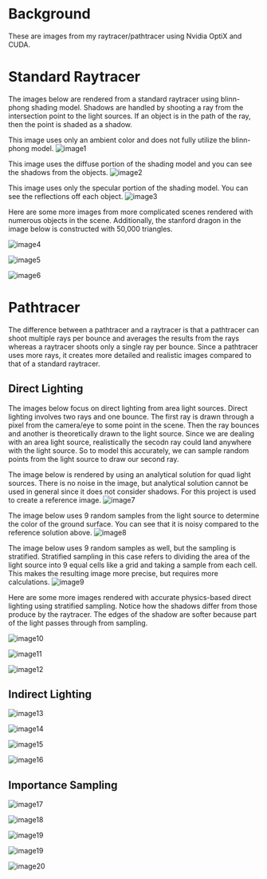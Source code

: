 # Background

These are images from my raytracer/pathtracer using Nvidia OptiX and CUDA. 

# Standard Raytracer

The images below are rendered from a standard raytracer using blinn-phong shading model. Shadows are handled by shooting a ray from the intersection point to the light sources. If an object is in the path of the ray, then the point is shaded as a shadow.

This image uses only an ambient color and does not fully utilize the blinn-phong model. 
![image1](images/hw1/scene4-ambient.png)

This image uses the diffuse portion of the shading model and you can see the shadows from the objects.
![image2](images/hw1/scene4-diffuse.png)

This image uses only the specular portion of the shading model. You can see the reflections off each object.
![image3](images/hw1/scene4-specular.png)

Here are some more images from more complicated scenes rendered with numerous objects in the scene. Additionally, the stanford dragon in the image below is constructed with 50,000 triangles.

![image4](images/hw1/scene5.png)

![image5](images/hw1/scene6.png)

![image6](images/hw1/scene7.png)

# Pathtracer

The difference between a pathtracer and a raytracer is that a pathtracer can shoot multiple rays per bounce and averages the results from the rays whereas a raytracer shoots only a single ray per bounce. Since a pathtracer uses more rays, it creates more detailed and realistic images compared to that of a standard raytracer.

## Direct Lighting

The images below focus on direct lighting from area light sources. Direct lighting involves two rays and one bounce. The first ray is drawn through a pixel from the camera/eye to some point in the scene. Then the ray bounces and another is theoretically drawn to the light source. Since we are dealing with an area light source, realistically the secodn ray could land anywhere with the light source. So to model this accurately, we can sample random points from the light source to draw our second ray. 

The image below is rendered by using an analytical solution for quad light sources. There is no noise in the image, but analytical solution cannot be used in general since it does not consider shadows. For this project is used to create a reference image.
![image7](images/hw2/analytic.png)

The image below uses 9 random samples from the light source to determine the color of the ground surface. You can see that it is noisy compared to the reference solution above. 
![image8](images/hw2/direct9.png)

The image below uses 9 random samples as well, but the sampling is stratified. Stratified sampling in this case refers to dividing the area of the light source into 9 equal cells like a grid and taking a sample from each cell. This makes the resulting image more precise, but requires more calculations.
![image9](images/hw2/direct3x3.png)

Here are some more images rendered with accurate physics-based direct lighting using stratified sampling. Notice how the shadows differ from those produce by the raytracer. The edges of the shadow are softer because part of the light passes through from sampling. 

![image10](images/hw2/sphere.png)

![image11](images/hw2/cornell.png)

![image12](images/hw2/dragon.png)

## Indirect Lighting

![image13](images/hw3/cornellSimple.png)

![image14](images/hw3/cornellNEE.png)

![image15](images/hw3/cornellRR.png)

![image16](images/hw3/dragon.png)

## Importance Sampling

![image17](images/hw4/cornellCosine.png)

![image18](images/hw4/cornellBRDF.png)

![image19](images/hw4/ggx.png)

![image19](images/hw4/mis.png)

![image20](images/hw4/dragon.png)

